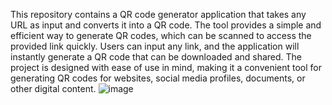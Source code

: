 This repository contains a QR code generator application that takes any URL as input and converts it into a QR code. The tool provides a simple and efficient way to generate QR codes, which can be scanned to access the provided link quickly. Users can input any link, and the application will instantly generate a QR code that can be downloaded and shared. The project is designed with ease of use in mind, making it a convenient tool for generating QR codes for websites, social media profiles, documents, or other digital content.
![image](https://github.com/user-attachments/assets/9161a6f6-de1d-42e2-bbdd-f0ec68393358)
